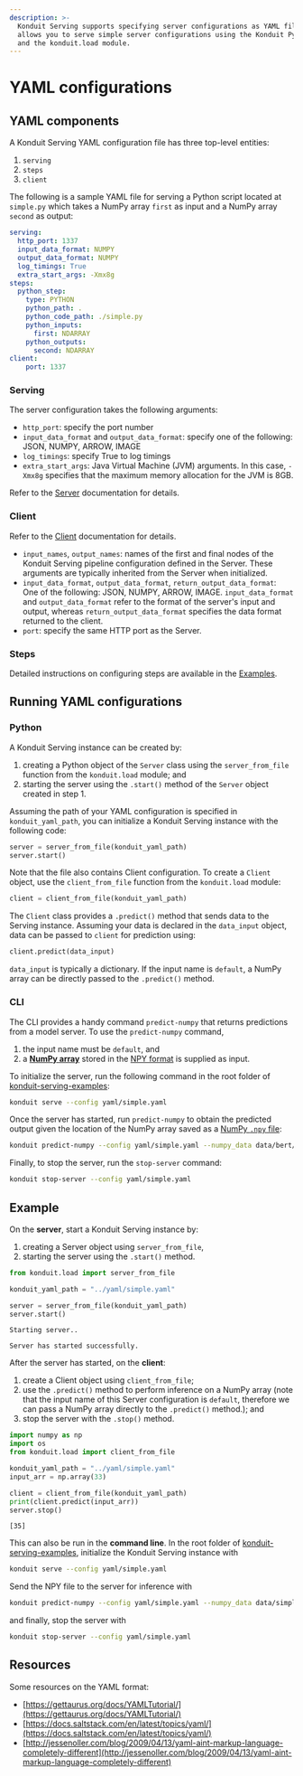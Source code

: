 ```yaml
---
description: >-
  Konduit Serving supports specifying server configurations as YAML files. This
  allows you to serve simple server configurations using the Konduit Python CLI
  and the konduit.load module.
---
```


# YAML configurations

## YAML components

A Konduit Serving YAML configuration file has three top-level entities: 

1. `serving`
2. `steps`
3. `client`

The following is a sample YAML file for serving a Python script located at `simple.py` which takes a NumPy array `first` as input and a NumPy array `second` as output:

```yaml
serving:
  http_port: 1337
  input_data_format: NUMPY
  output_data_format: NUMPY
  log_timings: True
  extra_start_args: -Xmx8g
steps:
  python_step:
    type: PYTHON
    python_path: .
    python_code_path: ./simple.py
    python_inputs:
      first: NDARRAY
    python_outputs:
      second: NDARRAY
client:
    port: 1337
```

### Serving

The server configuration takes the following arguments:

* `http_port`: specify the port number 
* `input_data_format` and `output_data_format`: specify one of the following: JSON, NUMPY, ARROW, IMAGE
* `log_timings`: specify True to log timings 
* `extra_start_args`: Java Virtual Machine \(JVM\) arguments. In this case, `-Xmx8g` specifies that the maximum memory allocation for the JVM is 8GB. 

Refer to the [Server](server/inference.md) documentation for details.

### Client

Refer to the [Client](client/python-client.md) documentation for details.

* `input_names`, `output_names`: names of the first and final nodes of the Konduit Serving pipeline configuration defined in the Server. These arguments are typically inherited from the Server when initialized. 
* `input_data_format`, `output_data_format`, `return_output_data_format`: One of the following: JSON, NUMPY, ARROW, IMAGE. `input_data_format` and `output_data_format` refer to the format of the server's input and output, whereas `return_output_data_format` specifies the data format returned to the client. 
* `port`: specify the same HTTP port as the Server. 

### Steps

Detailed instructions on configuring steps are available in the [Examples](https://serving.oss.konduit.ai/examples). 

## Running YAML configurations

### Python

A Konduit Serving instance can be created by: 

1. creating a Python object of the `Server` class using the `server_from_file` function from the `konduit.load` module; and 
2. starting the server using the `.start()` method of the `Server` object created in step 1. 

Assuming the path of your YAML configuration is specified in `konduit_yaml_path`, you can initialize a Konduit Serving instance with the following code: 

```python
server = server_from_file(konduit_yaml_path)
server.start()
```

Note that the file also contains Client configuration. To create a `Client` object, use the `client_from_file` function from the `konduit.load` module:

```python
client = client_from_file(konduit_yaml_path)
```

The `Client` class provides a `.predict()` method that sends data to the Serving instance. Assuming your data is declared in the `data_input` object, data can be passed to `client` for prediction using:

```python
client.predict(data_input)
```

`data_input` is typically a dictionary. If the input name is `default`, a NumPy array can be directly passed to the `.predict()` method.

### CLI

The CLI provides a handy command `predict-numpy` that returns predictions from a model server. To use the `predict-numpy` command, 

1. the input name must be `default`, and 
2. a [**NumPy array**](https://docs.scipy.org/doc/numpy/reference/arrays.html) stored in the [NPY format](https://numpy.org/devdocs/reference/generated/numpy.lib.format.html) is supplied as input. 

To initialize the server, run the following command in the root folder of [konduit-serving-examples](https://github.com/KonduitAI/konduit-serving-examples/):

```bash
konduit serve --config yaml/simple.yaml
```

Once the server has started, run `predict-numpy` to obtain the predicted output given the location of the NumPy array saved as a [NumPy `.npy` file](https://docs.scipy.org/doc/numpy/reference/generated/numpy.lib.format.html):

```bash
konduit predict-numpy --config yaml/simple.yaml --numpy_data data/bert/input-0.npy
```

Finally, to stop the server, run the `stop-server` command:

```bash
konduit stop-server --config yaml/simple.yaml
```

## Example 

On the **server**, start a Konduit Serving instance by: 

1. creating a Server object using `server_from_file`, 
2. starting the server using the `.start()` method. 

```python
from konduit.load import server_from_file

konduit_yaml_path = "../yaml/simple.yaml"

server = server_from_file(konduit_yaml_path)
server.start()
```

```text
Starting server..

Server has started successfully.
```

After the server has started, on the **client**:

1. create a Client object using `client_from_file`;
2. use the `.predict()` method to perform inference on a NumPy array \(note that the input name of this Server configuration is `default`, therefore we can pass a NumPy array directly to the `.predict()` method.\); and 
3. stop the server with the `.stop()` method.

```python
import numpy as np 
import os
from konduit.load import client_from_file

konduit_yaml_path = "../yaml/simple.yaml"
input_arr = np.array(33)

client = client_from_file(konduit_yaml_path)
print(client.predict(input_arr))
server.stop()
```

```text
[35]
```

This can also be run in the **command line**. In the root folder of [konduit-serving-examples](https://github.com/KonduitAI/konduit-serving-examples), initialize the Konduit Serving instance with 

```bash
konduit serve --config yaml/simple.yaml
```

Send the NPY file to the server for inference with 

```bash
konduit predict-numpy --config yaml/simple.yaml --numpy_data data/simple/input_arr.npy
```

and finally, stop the server with 

```bash
konduit stop-server --config yaml/simple.yaml
```

## Resources 

Some resources on the YAML format:

* [https://gettaurus.org/docs/YAMLTutorial/](https://gettaurus.org/docs/YAMLTutorial/)
* [https://docs.saltstack.com/en/latest/topics/yaml/](https://docs.saltstack.com/en/latest/topics/yaml/)
* [http://jessenoller.com/blog/2009/04/13/yaml-aint-markup-language-completely-different](http://jessenoller.com/blog/2009/04/13/yaml-aint-markup-language-completely-different)

